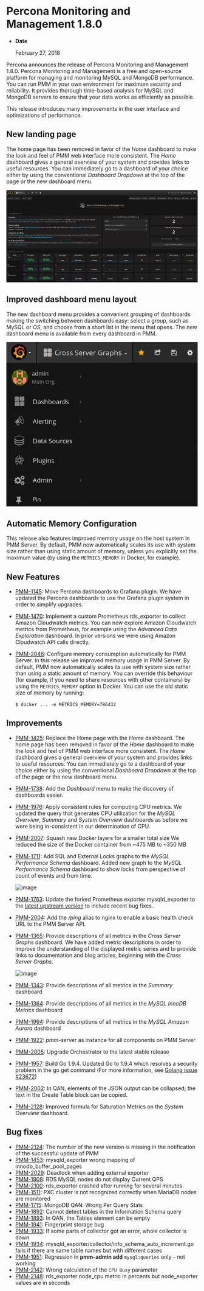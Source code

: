 # Percona Monitoring and Management 1.8.0

* **Date**

    February 27, 2018

Percona announces the release of Percona Monitoring and Management 1.8.0.  Percona Monitoring and Management is a free and open-source platform for managing and monitoring MySQL and MongoDB performance.  You can run PMM in your own environment for maximum security and reliability. It provides thorough time-based analysis for MySQL and MongoDB servers to ensure that your data works as efficiently as possible.

This release introduces many improvements in the user interface and optimizations of performance.

## New landing page

The home page has been removed in favor of the *Home* dashboard to make the look and feel of PMM web interface more consistent. The *Home* dashboard gives a general overview of your system and provides links to useful resources. You can immediately go to a dashboard of your choice either by using the conventional *Dashboard Dropdown* at the top of the page or the new dashboard menu.

![image](../_images/ssm.home-page.png)

## Improved dashboard menu layout

The new dashboard menu provides a convenient grouping of dashboards making the switching between dashboards easy: select a group, such as MySQL or *OS*, and choose from a short list in the menu that opens. The new dashboard menu is available from every dashboard in PMM.

![image](../_images/pmm.menu.png)

## Automatic Memory Configuration

This release also features improved memory usage on the host system in PMM Server. By default, PMM now automatically scales its use with system size rather than using static amount of memory, unless you explicitly set the maximum value (by using the `METRICS_MEMORY` in Docker, for example).

## New Features

* [PMM-1145](https://jira.percona.com/browse/PMM-1145): Move Percona dashboards to Grafana plugin. We have updated the Percona dashboards to use the Grafana plugin system in order to simplify upgrades.
* [PMM-1470](https://jira.percona.com/browse/PMM-1470): Implement a custom Prometheus rds_exporter to collect Amazon Cloudwatch metrics.  You can now explore Amazon Cloudwatch metrics from Prometheus, for example using the *Advanced Data Exploration* dashboard. In prior versions we were using Amazon Cloudwatch API calls directly.
* [PMM-2046](https://jira.percona.com/browse/PMM-2046): Configure memory consumption automatically for PMM Server. In this release we improved memory usage in PMM Server. By default, PMM now automatically scales its use with system size rather than using a static amount of memory. You can override this behaviour (for example, if you need to share resources with other containers) by using the `METRICS_MEMORY` option in Docker. You can use the old static size of memory by running:

    ```
    $ docker ... -e METRICS_MEMORY=786432
    ```

## Improvements

* [PMM-1425](https://jira.percona.com/browse/PMM-1425): Replace the Home page with the *Home* dashboard. The home page has been removed in favor of the *Home* dashboard to make the look and feel of PMM web interface more consistent. The *Home* dashboard gives a general overview of your system and provides links to useful resources. You can immediately go to a dashboard of your choice either by using the conventional *Dashboard Dropdown* at the top of the page or the new dashboard menu.
* [PMM-1738](https://jira.percona.com/browse/PMM-1738): Add the *Dashboard* menu to make the discovery of dashboards easier.
* [PMM-1976](https://jira.percona.com/browse/PMM-1976): Apply consistent rules for computing CPU metrics. We updated the query that generates CPU utilization for the *MySQL Overview*, *Summary* and *System Overview* dashboards as before we were being in-consistent in our determination of CPU.
* [PMM-2007](https://jira.percona.com/browse/PMM-2007): Squash new Docker layers for a smaller total size We reduced the size of the Docker container from ~475 MB to ~350 MB
* [PMM-1711](https://jira.percona.com/browse/PMM-1711): Add SQL and External Locks graphs to the *MySQL Performance Schema* dashboard.  Added new graph to the *MySQL Performance Schema* dashboard to show locks from perspective of count of events and from time.

    ![image](../_images/1-8-0.1.png)

* [PMM-1763](https://jira.percona.com/browse/PMM-1763): Update the forked Prometheus exporter mysqld_exporter to the [latest upstream version](https://github.com/prometheus/mysqld_exporter) to include recent bug fixes.
* [PMM-2004](https://jira.percona.com/browse/PMM-2004): Add the */ping* alias to nginx to enable a basic health check URL to the PMM Server API.
* [PMM-1365](https://jira.percona.com/browse/PMM-1365): Provide descriptions of all metrics in the *Cross Server Graphs* dashboard. We have added metric descriptions in order to improve the understanding of the displayed metric series and to provide links to documentation and blog articles, beginning with the *Cross Server Graphs*.

    ![image](../_images/1-8-0.2.png)

* [PMM-1343](https://jira.percona.com/browse/PMM-1343): Provide descriptions of all metrics in the *Summary* dashboard
* [PMM-1364](https://jira.percona.com/browse/PMM-1364): Provide descriptions of all metrics in the *MySQL InnoDB Metrics* dashboard
* [PMM-1994](https://jira.percona.com/browse/PMM-1994): Provide descriptions of all metrics in the *MySQL Amazon Aurora* dashboard
* [PMM-1922](https://jira.percona.com/browse/PMM-1922): *pmm-server* as instance for all components on PMM Server
* [PMM-2005](https://jira.percona.com/browse/PMM-2005): Upgrade Orchestrator to the latest stable release
* [PMM-1957](https://jira.percona.com/browse/PMM-1957): Build Go 1.9.4.  Updated Go to 1.9.4 which resolves a security problem in the go get command (For more information, see [Golang issue #23672](https://github.com/golang/go/issues/23672))
* [PMM-2002](https://jira.percona.com/browse/PMM-2002): In QAN, elements of the JSON output can be collapsed; the text in the Create Table block can be copied.
* [PMM-2128](https://jira.percona.com/browse/PMM-2128): Improved formula for Saturation Metrics on the *System Overview* dashboard.

## Bug fixes

* [PMM-2124](https://jira.percona.com/browse/PMM-2124): The number of the new version is missing in the notification of the successful update of PMM
* [PMM-1453](https://jira.percona.com/browse/PMM-1453): mysqld_exporter wrong mapping of innodb_buffer_pool_pages
* [PMM-2029](https://jira.percona.com/browse/PMM-2029): Deadlock when adding external exporter
* [PMM-1908](https://jira.percona.com/browse/PMM-1908): RDS MySQL nodes do not display Current QPS
* [PMM-2100](https://jira.percona.com/browse/PMM-2100): rds_exporter crashed after running for several minutes
* [PMM-1511](https://jira.percona.com/browse/PMM-1511): PXC cluster is not recognized correctly when MariaDB nodes are monitored
* [PMM-1715](https://jira.percona.com/browse/PMM-1715): MongoDB QAN: Wrong Per Query Stats
* [PMM-1892](https://jira.percona.com/browse/PMM-1892): Cannot detect tables in the Information Schema query
* [PMM-1893](https://jira.percona.com/browse/PMM-1893): In QAN, the Tables element can be empty
* [PMM-1941](https://jira.percona.com/browse/PMM-1941): Fingerprint storage bug
* [PMM-1933](https://jira.percona.com/browse/PMM-1933): If some parts of collector got an error, whole collector is down
* [PMM-1934](https://jira.percona.com/browse/PMM-1934): mysqld_exporter/collector/info_schema_auto_increment.go fails if there are same table names but with different cases
* [PMM-1951](https://jira.percona.com/browse/PMM-1951): Regression in **pmm-admin add** `mysql:queries` only - not working
* [PMM-2142](https://jira.percona.com/browse/PMM-2142): Wrong calculation of the `CPU Busy` parameter
* [PMM-2148](https://jira.percona.com/browse/PMM-2148): rds_exporter node_cpu metric in percents but node_exporter values are in seconds
